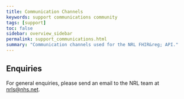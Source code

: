 ```yaml
---
title: Communication Channels
keywords: support communications community 
tags: [support]
toc: false
sidebar: overview_sidebar
permalink: support_communications.html
summary: "Communication channels used for the NRL FHIR&reg; API."
---
```


## Enquiries

For general enquiries, please send an email to the NRL team at [nrls@nhs.net](mailto:nrls@nhs.net).
